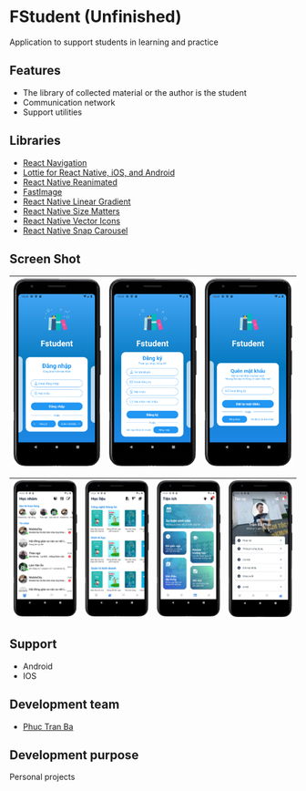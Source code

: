 # FStudent (Unfinished)

Application to support students in learning and practice

## Features 
* The library of collected material or the author is the student
* Communication network
* Support utilities

## Libraries 
* [React Navigation](https://reactnavigation.org/)
* [Lottie for React Native, iOS, and Android](https://github.com/lottie-react-native/lottie-react-native)
* [React Native Reanimated](https://github.com/software-mansion/react-native-reanimated)
* [FastImage](https://github.com/DylanVann/react-native-fast-image)
* [React Native Linear Gradient](https://github.com/react-native-linear-gradient/react-native-linear-gradient)
* [React Native Size Matters](https://github.com/nirsky/react-native-size-matters)
* [React Native Vector Icons](https://github.com/oblador/react-native-vector-icons)
* [React Native Snap Carousel](https://github.com/meliorence/react-native-snap-carousel)

## Screen Shot
| <img src="./src/ScreenShot/signin.png" width="300"> | <img src="./src/ScreenShot/signup.png" width="300"> | <img src="./src/ScreenShot/reset_passwrod.png" width="300"> |
| - | - | - |

| <img src="./src/ScreenShot/chat.png" width="220"> | <img src="./src/ScreenShot/books.png" width="220"> | <img src="./src/ScreenShot/utils.png" width="220"> |<img src="./src/ScreenShot/settings.png" width="220"> |
| - | - | - | - |


## Support
* Android
* IOS

## Development team
* [Phuc Tran Ba](https://github.com/phuctranba)

## Development purpose
Personal projects
